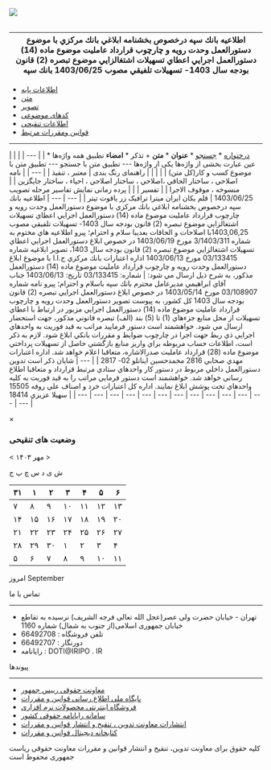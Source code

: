 


[![](/images/LawHeader.jpg)](/)







|  |  |
| --- | --- |















| اطلاعيه بانك سپه درخصوص بخشنامه ابلاغي بانك مركزي با موضوع دستورالعمل وحدت رويه و چارچوب قرارداد عامليت موضوع ماده (14\) دستورالعمل اجرايي اعطاي تسهيلات اشتغالزايي موضوع تبصره (2\) قانون بودجه سال 1403\- تسهيلات تلفيقي  مصوب 1403/06/25 بانك سپه |
| --- |





* [اطلاعات پایه](/Law/Attribute/?IDS=15139854016332449699)
* [متن](/Law/TreeText/?IDS=15139854016332449699)
* [تصویر](/Law/ImageText/?IDS=15139854016332449699)
* [کدهای موضوعی](/Law/SubjectIndex/?IDS=15139854016332449699)
* [اطلاعات تنقیحی](/Law/StatusIndex/?IDS=15139854016332449699)
* [قوانین ومقررات مرتبط](/Law/RelatedIndex/?IDS=15139854016332449699)




---




  



 


| |  | | --- | | * [درختواره](#tab1) * [جستجو](#tab2)    * **عنوان** * **متن**  	+ تذكر * **امضاء**       تطبیق همه واژه‌ها عین عبارت بخشی از واژه‌ها یکی از واژه‌ها         ---    تطبیق متن با جستجو   ---    تطبیق متن با موضوع   كسب و كار(کل متن) | |  | |  |    راهنمای رنگ بندی    | معتبر ، تنفیذ | | --- | | نامه اصلاحي ، ساختار الحاقي ،اصلاحي ، ساختار اصلاحي ، احياء ، ساختار جايگزين | | منسوخه ، موقوف الاجرا | | تفسير | | | پرده زمانی     نمایش تفاسیر    مرحله تصویب   1403/06/25 | قلم یکان ایران میترا ترافیک زر یاقوت تیتر | | --- | --- |    اطلاعيه بانك سپه درخصوص بخشنامه ابلاغي بانك مركزي با موضوع دستورالعمل وحدت رويه و چارچوب قرارداد عامليت موضوع ماده (14\) دستورالعمل اجرايي اعطاي تسهيلات اشتغالزايي موضوع تبصره (2\) قانون بودجه سال 1403\- تسهيلات تلفيقي مصوب 1403,06,25با اصلاحات و الحاقات بعديبا سلام و احترام؛  پيرو اطلاعيه هاي مختوم به شماره 3/1403/311 مورخ 1403/06/19 در خصوص ابلاغ دستورالعمل اجرايي اعطاي تسهيلات اشتغالزايي موضوع تبصره (2\) قانون بودجه سال 1403، تصوير ابلاغيه شماره 03/133415 مورخ 1403/06/13 اداره اعتبارات بانك مركزي ج.ا.ا با موضوع ابلاغ دستورالعمل وحدت رويه و چارچوب قرارداد عامليت موضوع ماده (14\) دستورالعمل مذكور، به شرح ذيل ارسال مي شود:     | شماره: 03/133415  تاريخ: 1403/06/13  جناب آقاي ابراهيمي مديرعامل محترم بانك سپه  باسلام و احترام؛  پيرو نامه شماره 03/108907 مورخ 1403/05/14 در خصوص ابلاغ دستورالعمل اجرايي تبصره (2\) قانون بودجه سال 1403 كل كشور، به پيوست تصوير دستورالعمل وحدت رويه و چارچوب قرارداد عامليت موضوع ماده (14\) دستورالعمل اجرايي مزبور در ارتباط با اعطاي تسهيلات از محل منابع جزءهاي (1\) تا (5\) بند (الف) تبصره قانوني مذكور، جهت استحضار ارسال مي شود. خواهشمند است دستور فرماييد مراتب به قيد فوريت به واحدهاي اجرايي ذي ربط جهت اجرا در چارچوب ضوابط و مقررات بانكي ابلاغ شود.  لازم به ذكر است، اطلاعات حساب مربوطه براي واريز منابع بازگشتي حاصل از تسهيلات پرداختي موضوع ماده (28\) قرارداد عامليت صدرالاشاره، متعاقبا اعلام خواهد شد.  اداره اعتبارات  مهدي صحابي 2816  محمدحسين اينانلو  02\- 2817 | | --- |     شايان ذكر است تدوين دستورالعمل داخلي مربوط در دستور كار واحدهاي ستادي مرتبط قرارداد و متعاقبا اطلاع رساني خواهد شد.  خواهشمند است دستور فرمايي مراتب را به قيد فوريت به كليه واحدهاي تحت پوشش ابلاغ نمايند. اداره كل اعتبارات خرد و اصناف  علي روفه 15505  سهيلا عزيزي 18414 |
| --- | --- | --- | --- | --- | --- | --- | --- | --- | --- | --- | --- | --- |










×
### وضعیت های تنقیحی

















\<
۱۴۰۳ مهر
\>







ش
ی
د
س
چ
پ
ج




| ۳۱ | ۱ | ۲ | ۳ | ۴ | ۵ | ۶ |
| --- | --- | --- | --- | --- | --- | --- |
| ۷ | ۸ | ۹ | ۱۰ | ۱۱ | ۱۲ | ۱۳ |
| ۱۴ | ۱۵ | ۱۶ | ۱۷ | ۱۸ | ۱۹ | ۲۰ |
| ۲۱ | ۲۲ | ۲۳ | ۲۴ | ۲۵ | ۲۶ | ۲۷ |
| ۲۸ | ۲۹ | ۳۰ | ۱ | ۲ | ۳ | ۴ |
| ۵ | ۶ | ۷ | ۸ | ۹ | ۱۰ | ۱۱ |






امروز
September








تماس با ما


---


* تهران \- خیابان حضرت ولی عصر(عجل الله تعالی فرجه الشریف) نرسیده به تقاطع خیابان جمهوری اسلامی(از جنوب به شمال) شماره 1160
* تلفن فروشگاه : 66492708
* دورنگار : 66492707
* رایانامه : DOTI@IRIPO . IR




پیوندها


---


* [معاونت حقوقی رییس جمهور](http://lvp.ir/)
* [پایگاه ملی اطلاع رسانی قوانین و مقررات](http://dotic.ir)
* [فروشگاه اینترنتی محصولات نرم افزاری](http://eStore.dotic.ir)
* [سامانه رایانامه حقوقی کشور](http://update.dotic.ir/#subscribe)
* [انتشارات معاونت تدوین ، تنقیح و انتشار قوانین و مقررات](http://epub.dotic.ir/)
* [کتابخانه دیجیتال قوانین و مقررات](http://dotic.ir/News/View/4)






 کلیه حقوق برای معاونت تدوین، تنقیح و انتشار قوانین و مقررات معاونت حقوقی ریاست جمهوری محفوظ است




